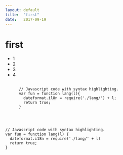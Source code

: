 ```yaml
---
layout: default
title:  "first"
date:   2017-09-19
---
```


# first
- 1
- 2
- 3
- 4


<div class="language-js highlighter-rouge">
  <pre class="highlight">
    <code>
      // Javascript code with syntax highlighting.
      var fun = function lang(l){
        dateformat.il8n = require('./lang/') + l;
        return true;
      }
    </code>
  </pre>
</div>

<div class="language-js highlighter-rouge"><pre class="highlight"><code><span class="c1">
// Javascript code with syntax highlighting.</span>
<span class="kd">var</span> <span class="nx">fun</span> <span class="o">=</span> <span class="kd">function</span> <span class="nx">lang</span><span class="p">(</span><span class="nx">l</span><span class="p">)</span> <span class="p">{</span>
  <span class="nx">dateformat</span><span class="p">.</span><span class="nx">i18n</span> <span class="o">=</span> <span class="nx">require</span><span class="p">(</span><span class="s1">'./lang/'</span> <span class="o">+</span> <span class="nx">l</span><span class="p">)</span>
  <span class="k">return</span> <span class="kc">true</span><span class="p">;</span>
<span class="p">}</span>
</code></pre>
</div>
